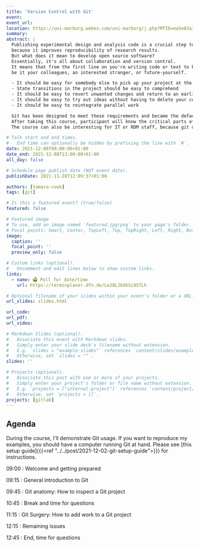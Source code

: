 ```yaml
---
title: 'Version Control with Git'
event:
event_url:
location: https://uni-marburg.webex.com/uni-marburg/j.php?MTID=ma5e03a310f0ed4ee19f9c7e2a26cc0c5
summary:
abstract: |
  Publishing experimental design and analysis code is a crucial step towards Open Science,
  because it improves reproducibility of research results.
  But what does it mean to develop open source software?
  Essentially, it's all about collaboration and version control.
  It means that from the first line on you're writing code or text to be read and edited by others,
  be it your colleagues, an interested stranger, or future-yourself.

  - It should be easy for somebody else to pick up your project at the current state and continue development.
  - State transitions in the project should be easy to comprehend
  - It should be easy to revert unwanted changes and return to an earlier state
  - It should be easy to try out ideas without having to delete your current state
  - It should be easy to reintegrate parallel work

  Git has been designed to meet these requirements and became the defacto standard versioning and collaboration tool in the OSS industry.
  After taking this course, participant will know the critical parts of git and how it can bring its strengths to research projects.
  The course can also be interesting for IT or RDM staff, because git doesn't make many assumptions about the projects it is used for.

# Talk start and end times.
#   End time can optionally be hidden by prefixing the line with `#`.
date: 2021-12-08T09:00:00+01:00
date_end: 2021-12-08T13:00:00+01:00
all_day: false

# Schedule page publish date (NOT event date).
publishDate: 2021-11-28T12:09:37+01:00

authors: [tamara-cook]
tags: [git]

# Is this a featured event? (true/false)
featured: false

# Featured image
# To use, add an image named `featured.jpg/png` to your page's folder.
# Focal points: Smart, Center, TopLeft, Top, TopRight, Left, Right, BottomLeft, Bottom, BottomRight.
image:
  caption: ''
  focal_point: ''
  preview_only: false

# Custom links (optional).
#   Uncomment and edit lines below to show custom links.
links:
  - name: 🗳 Poll for date/time
    url: https://terminplaner.dfn.de/Le28LJbXkSi9STLh

# Optional filename of your slides within your event's folder or a URL.
url_slides: slides.html

url_code:
url_pdf:
url_video:

# Markdown Slides (optional).
#   Associate this event with Markdown slides.
#   Simply enter your slide deck's filename without extension.
#   E.g. `slides = "example-slides"` references `content/slides/example-slides.md`.
#   Otherwise, set `slides = ""`.
slides: ''

# Projects (optional).
#   Associate this post with one or more of your projects.
#   Simply enter your project's folder or file name without extension.
#   E.g. `projects = ["internal-project"]` references `content/project/deep-learning/index.md`.
#   Otherwise, set `projects = []`.
projects: [gitlab]
---
```


## Agenda

During the course, I'll demonstrate Git usage.
If you want to reproduce my examples, you should have a computer running Git at hand.
Please see [this setup guide]({{<ref "../../post/2021-12-02-git-setup-guide">}}) for instructions.

09:00
: Welcome and getting prepared

09:15
: General introduction to Git

09:45
: Git anatomy: How to inspect a Git project

10:45
: Break and time for questions

11:15
: Git Surgery: How to add work to a Git project

12:15
: Remaining issues

12:45
: End, time for questions
